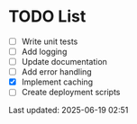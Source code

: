 # TODO List

- [ ] Write unit tests
- [ ] Add logging
- [ ] Update documentation
- [ ] Add error handling
- [x] Implement caching
- [ ] Create deployment scripts

Last updated: 2025-06-19 02:51
